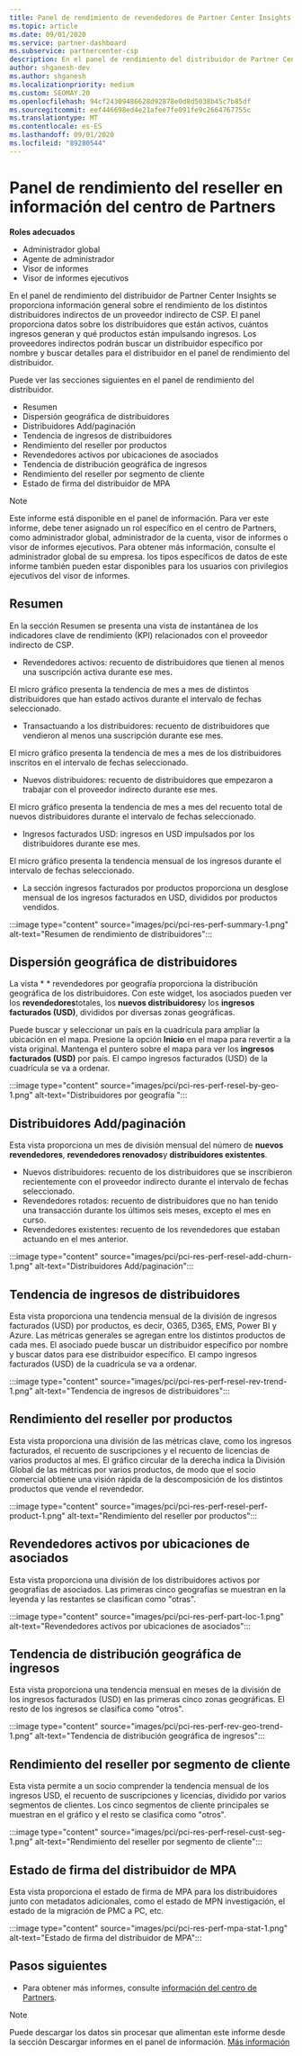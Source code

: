 ```yaml
---
title: Panel de rendimiento de revendedores de Partner Center Insights
ms.topic: article
ms.date: 09/01/2020
ms.service: partner-dashboard
ms.subservice: partnercenter-csp
description: En el panel de rendimiento del distribuidor de Partner Center Insights se proporciona información general sobre el rendimiento de los distintos distribuidores indirectos de un proveedor indirecto de CSP.
author: shganesh-dev
ms.author: shganesh
ms.localizationpriority: medium
ms.custom: SEOMAY.20
ms.openlocfilehash: 94cf24309486628d92878e0d8d5038b45c7b85df
ms.sourcegitcommit: eef446698ed4e21afee7fe091fe9c2664767755c
ms.translationtype: MT
ms.contentlocale: es-ES
ms.lasthandoff: 09/01/2020
ms.locfileid: "89280544"
---
```

# <a name="reseller-performance-dashboard-in-partner-center-insights"></a>Panel de rendimiento del reseller en información del centro de Partners

**Roles adecuados**

- Administrador global
- Agente de administrador
- Visor de informes
- Visor de informes ejecutivos

En el panel de rendimiento del distribuidor de Partner Center Insights se proporciona información general sobre el rendimiento de los distintos distribuidores indirectos de un proveedor indirecto de CSP. El panel proporciona datos sobre los distribuidores que están activos, cuántos ingresos generan y qué productos están impulsando ingresos. Los proveedores indirectos podrán buscar un distribuidor específico por nombre y buscar detalles para el distribuidor en el panel de rendimiento del distribuidor.

Puede ver las secciones siguientes en el panel de rendimiento del distribuidor.

- Resumen
- Dispersión geográfica de distribuidores
- Distribuidores Add/paginación 
- Tendencia de ingresos de distribuidores 
- Rendimiento del reseller por productos
- Revendedores activos por ubicaciones de asociados
- Tendencia de distribución geográfica de ingresos
- Rendimiento del reseller por segmento de cliente
- Estado de firma del distribuidor de MPA

 > [!NOTE]
 > Este informe está disponible en el panel de información. Para ver este informe, debe tener asignado un rol específico en el centro de Partners, como administrador global, administrador de la cuenta, visor de informes o visor de informes ejecutivos. Para obtener más información, consulte el administrador global de su empresa. los tipos específicos de datos de este informe también pueden estar disponibles para los usuarios con privilegios ejecutivos del visor de informes.

## <a name="summary"></a>Resumen

En la sección Resumen se presenta una vista de instantánea de los indicadores clave de rendimiento (KPI) relacionados con el proveedor indirecto de CSP.

- Revendedores activos: recuento de distribuidores que tienen al menos una suscripción activa durante ese mes.

El micro gráfico presenta la tendencia de mes a mes de distintos distribuidores que han estado activos durante el intervalo de fechas seleccionado.

- Transactuando a los distribuidores: recuento de distribuidores que vendieron al menos una suscripción durante ese mes. 

El micro gráfico presenta la tendencia de mes a mes de los distribuidores inscritos en el intervalo de fechas seleccionado.

- Nuevos distribuidores: recuento de distribuidores que empezaron a trabajar con el proveedor indirecto durante ese mes. 

El micro gráfico presenta la tendencia de mes a mes del recuento total de nuevos distribuidores durante el intervalo de fechas seleccionado.

- Ingresos facturados USD: ingresos en USD impulsados por los distribuidores durante ese mes. 

El micro gráfico presenta la tendencia mensual de los ingresos durante el intervalo de fechas seleccionado.

- La sección ingresos facturados por productos proporciona un desglose mensual de los ingresos facturados en USD, divididos por productos vendidos. 

:::image type="content" source="images/pci/pci-res-perf-summary-1.png" alt-text="Resumen de rendimiento de distribuidores":::

## <a name="geographical-spread-of-resellers"></a>Dispersión geográfica de distribuidores

La vista * * revendedores por geografía proporciona la distribución geográfica de los distribuidores. Con este widget, los asociados pueden ver los **revendedores**totales, los **nuevos distribuidores**y los **ingresos facturados (USD)**, divididos por diversas zonas geográficas.

Puede buscar y seleccionar un país en la cuadrícula para ampliar la ubicación en el mapa. Presione la opción **Inicio** en el mapa para revertir a la vista original. Mantenga el puntero sobre el mapa para ver los **ingresos facturados (USD)** por país. El campo ingresos facturados (USD) de la cuadrícula se va a ordenar.

:::image type="content" source="images/pci/pci-res-perf-resel-by-geo-1.png" alt-text="Distribuidores por geografía ":::

## <a name="resellers-addchurns"></a>Distribuidores Add/paginación

Esta vista proporciona un mes de división mensual del número de **nuevos revendedores**, **revendedores renovados**y **distribuidores existentes**. 

- Nuevos distribuidores: recuento de los distribuidores que se inscribieron recientemente con el proveedor indirecto durante el intervalo de fechas seleccionado.
- Revendedores rotados: recuento de distribuidores que no han tenido una transacción durante los últimos seis meses, excepto el mes en curso.
- Revendedores existentes: recuento de los revendedores que estaban actuando en el mes anterior.

:::image type="content" source="images/pci/pci-res-perf-resel-add-churn-1.png" alt-text="Distribuidores Add/paginación":::

## <a name="resellers-revenue-trend"></a>Tendencia de ingresos de distribuidores 

Esta vista proporciona una tendencia mensual de la división de ingresos facturados (USD) por productos, es decir, O365, D365, EMS, Power BI y Azure. Las métricas generales se agregan entre los distintos productos de cada mes. El asociado puede buscar un distribuidor específico por nombre y buscar datos para ese distribuidor específico. El campo ingresos facturados (USD) de la cuadrícula se va a ordenar.

:::image type="content" source="images/pci/pci-res-perf-resel-rev-trend-1.png" alt-text="Tendencia de ingresos de distribuidores":::

## <a name="reseller-performance-by-products"></a>Rendimiento del reseller por productos

Esta vista proporciona una división de las métricas clave, como los ingresos facturados, el recuento de suscripciones y el recuento de licencias de varios productos al mes. El gráfico circular de la derecha indica la División Global de las métricas por varios productos, de modo que el socio comercial obtiene una visión rápida de la descomposición de los distintos productos que vende el revendedor.

:::image type="content" source="images/pci/pci-res-perf-resel-perf-product-1.png" alt-text="Rendimiento del reseller por productos":::

## <a name="active-resellers-by-partner-locations"></a>Revendedores activos por ubicaciones de asociados

Esta vista proporciona una división de los distribuidores activos por geografías de asociados. Las primeras cinco geografías se muestran en la leyenda y las restantes se clasifican como "otras".

:::image type="content" source="images/pci/pci-res-perf-part-loc-1.png" alt-text="Revendedores activos por ubicaciones de asociados":::

## <a name="revenue-geo-distribution-trend"></a>Tendencia de distribución geográfica de ingresos

Esta vista proporciona una tendencia mensual en meses de la división de los ingresos facturados (USD) en las primeras cinco zonas geográficas.  El resto de los ingresos se clasifica como "otros".

:::image type="content" source="images/pci/pci-res-perf-rev-geo-trend-1.png" alt-text="Tendencia de distribución geográfica de ingresos":::

## <a name="reseller-performance-by-customer-segment"></a>Rendimiento del reseller por segmento de cliente

Esta vista permite a un socio comprender la tendencia mensual de los ingresos USD, el recuento de suscripciones y licencias, dividido por varios segmentos de clientes. Los cinco segmentos de cliente principales se muestran en el gráfico y el resto se clasifica como "otros".

:::image type="content" source="images/pci/pci-res-perf-resel-cust-seg-1.png" alt-text="Rendimiento del reseller por segmento de cliente":::

## <a name="reseller-mpa-signing-status"></a>Estado de firma del distribuidor de MPA

Esta vista proporciona el estado de firma de MPA para los distribuidores junto con metadatos adicionales, como el estado de MPN investigación, el estado de la migración de PMC a PC, etc.

:::image type="content" source="images/pci/pci-res-perf-mpa-stat-1.png" alt-text="Estado de firma del distribuidor de MPA":::

## <a name="next-steps"></a>Pasos siguientes

- Para obtener más informes, consulte [información del centro de Partners](partner-center-insights.md).

>[!NOTE] 
> Puede descargar los datos sin procesar que alimentan este informe desde la sección Descargar informes en el panel de información. [Más información](pci-download-reports.md) 

